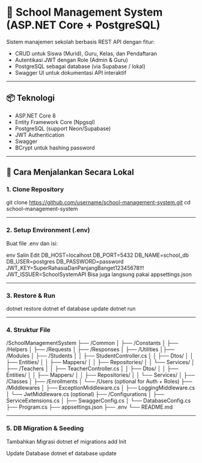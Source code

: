 # 🏫 School Management System (ASP.NET Core + PostgreSQL)

Sistem manajemen sekolah berbasis REST API dengan fitur:
- CRUD untuk Siswa (Murid), Guru, Kelas, dan Pendaftaran
- Autentikasi JWT dengan Role (Admin & Guru)
- PostgreSQL sebagai database (via Supabase / lokal)
- Swagger UI untuk dokumentasi API interaktif

---

## 📦 Teknologi

- ASP.NET Core 8
- Entity Framework Core (Npgsql)
- PostgreSQL (support Neon/Supabase)
- JWT Authentication
- Swagger
- BCrypt untuk hashing password

---

## 🚀 Cara Menjalankan Secara Lokal

### 1. Clone Repository
git clone https://github.com/username/school-management-system.git
cd school-management-system

---

### 2. Setup Environment (.env)
Buat file .env dan isi:

env
Salin
Edit
DB_HOST=localhost
DB_PORT=5432
DB_NAME=school_db
DB_USER=postgres
DB_PASSWORD=password
JWT_KEY=SuperRahasiaDanPanjangBanget12345678!!!
JWT_ISSUER=SchoolSystemAPI
Bisa juga langsung pakai appsettings.json

---

### 3. Restore & Run

dotnet restore
dotnet ef database update
dotnet run

---

### 4. Struktur File

/SchoolManagementSystem
├── /Common 
│ ├── /Constants 
│ ├── /Helpers 
│ ├── /Requests 
│ ├── /Responses 
│ ├── /Utilities 
│├── /Modules 
│ ├── /Students
│ │ ├── StudentController.cs
│ │ ├── Dtos/
│ │ ├── Entities/
│ │ ├── Mappers/
│ │ ├── Repositories/
│ │ └── Services/
│ ├── /Teachers
│ │ ├── TeacherController.cs
│ │ ├── Dtos/
│ │ ├── Entities/
│ │ ├── Mappers/
│ │ ├── Repositories/
│ │ └── Services/
│ ├── /Classes
│ ├── /Enrollments
│ └── /Users (optional for Auth + Roles)
├── /Middlewares
│ ├── ExceptionMiddleware.cs
│ ├── LoggingMiddleware.cs
│ └── JwtMiddleware.cs (optional)
├── /Configurations 
│ ├── ServiceExtensions.cs
│ ├── SwaggerConfig.cs
│ └── DatabaseConfig.cs
├── Program.cs 
├── appsettings.json 
├── .env 
└── README.md 

---

### 5. DB Migration & Seeding

Tambahkan Migrasi
dotnet ef migrations add Init

Update Database
dotnet ef database update
